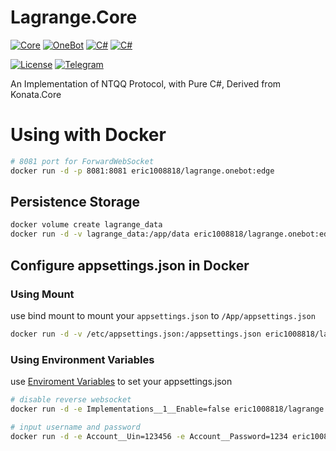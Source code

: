 # Lagrange.Core

[![Core](https://img.shields.io/badge/Lagrange-Core-blue)](#)
[![OneBot](https://img.shields.io/badge/Lagrange-OneBot-blue)](#)
[![C#](https://img.shields.io/badge/Core-%20.NET_6-blue)](#)
[![C#](https://img.shields.io/badge/OneBot-%20.NET_7-blue)](#)

[![License](https://img.shields.io/static/v1?label=LICENSE&message=GPL-3.0&color=lightrey)](#)
[![Telegram](https://img.shields.io/endpoint?url=https%3A%2F%2Ftelegram-badge-4mbpu8e0fit4.runkit.sh%2F%3Furl%3Dhttps%3A%2F%2Ft.me%2F%2B6HNTeJO0JqtlNmRl)](https://t.me/+6HNTeJO0JqtlNmRl)

An Implementation of NTQQ Protocol, with Pure C#, Derived from Konata.Core


# Using with Docker

```bash
# 8081 port for ForwardWebSocket
docker run -d -p 8081:8081 eric1008818/lagrange.onebot:edge
```

## Persistence Storage

```bash
docker volume create lagrange_data
docker run -d -v lagrange_data:/app/data eric1008818/lagrange.onebot:edge
```

## Configure appsettings.json in Docker

### Using Mount

use bind mount to mount your `appsettings.json` to `/App/appsettings.json`		
```bash
docker run -d -v /etc/appsettings.json:/appsettings.json eric1008818/lagrange.onebot:edge
```

### Using Environment Variables

use [Enviroment Variables](https://learn.microsoft.com/en-us/aspnet/core/fundamentals/configuration/?view=aspnetcore-7.0#naming-of-environment-variables) to set your appsettings.json
```bash
# disable reverse websocket
docker run -d -e Implementations__1__Enable=false eric1008818/lagrange.onebot:edge
```

```bash
# input username and password
docker run -d -e Account__Uin=123456 -e Account__Password=1234 eric1008818/lagrange.onebot:edge
```